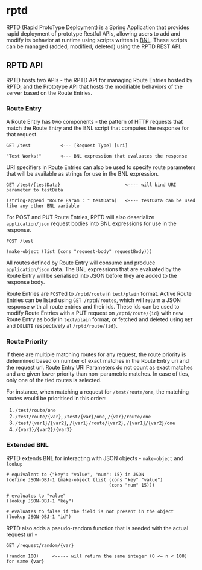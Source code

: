 # rptd

RPTD (Rapid ProtoType Deployment) is a Spring Application that provides rapid deployment of 
prototype Restful APIs, allowing users to add and modify its behavior at runtime using 
scripts written in [BNL](https://github.com/dayal96/bnl-lang). These scripts can be managed 
(added, modified, deleted) using the RPTD REST API.

## RPTD API

RPTD hosts two APIs - the RPTD API for managing Route Entries hosted by RPTD, and the Prototype API
that hosts the modifiable behaviors of the server based on the Route Entries.

### Route Entry

A Route Entry has two components - the pattern of HTTP requests that match the Route Entry and 
the BNL script that computes the response for that request.

```
GET /test           <--- [Request Type] [uri]

"Test Works!"       <--- BNL expression that evaluates the response
```

URI specifiers in Route Entries can also be used to specify route parameters that will be
available as strings for use in the BNL expression.

```
GET /test/{testData}                        <---- will bind URI parameter to testData

(string-append "Route Param : " testData)   <---- testData can be used like any other BNL variable
```

For POST and PUT Route Entries, RPTD will also deserialize `application/json` request bodies 
into BNL expressions for use in the response.

```
POST /test

(make-object (list (cons "request-body" requestBody)))

```

All routes defined by Route Entry will consume and produce `application/json` data. The BNL 
expressions that are evaluated by the Route Entry will be serialised into JSON before they are 
added to the response body.

Route Entries are `POST`ed to `/rptd/route` in `text/plain` format.
Active Route Entries can be listed using `GET /rptd/routes`, which will return a JSON response with
all route entries and their ids. These ids can be used to modify Route Entries with a PUT request on
`/rptd/route/{id}` with new Route Entry as body in `text/plain` format, or fetched and deleted 
using `GET` and `DELETE` respectively at `/rptd/route/{id}`.


### Route Priority

If there are multiple matching routes for any request, the route priority is determined based on 
number of exact matches in the Route Entry uri and the request url. Route Entry URI Parameters 
do not count as exact matches and are given lower priority than non-parametric matches. In case 
of ties, only one of the tied routes is selected.

For instance, when matching a request for `/test/route/one`, the matching routes would be 
prioritised in this order:
1. `/test/route/one`
2. `/test/route/{var}`, `/test/{var}/one`, `/{var}/route/one`
3. `/test/{var1}/{var2}`, `/{var1}/route/{var2}`, `/{var1}/{var2}/one`
4. `/{var1}/{var2}/{var3}`


### Extended BNL

RPTD extends BNL for interacting with JSON objects - `make-object` and `lookup`

```
# equivalent to {"key": "value", "num": 15} in JSON
(define JSON-OBJ-1 (make-object (list (cons "key" "value")
                                      (cons "num" 15)))

# evaluates to "value"
(lookup JSON-OBJ-1 "key")

# evaluates to false if the field is not present in the object
(lookup JSON-OBJ-1 "id")
```

RPTD also adds a pseudo-random function that is seeded with the actual request url -

```
GET /request/random/{var}

(random 100)     <----- will return the same integer (0 <= n < 100) for same {var}
```
